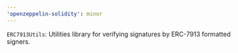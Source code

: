 ```yaml
---
'openzeppelin-solidity': minor
---
```


`ERC7913Utils`: Utilities library for verifying signatures by ERC-7913 formatted signers.
